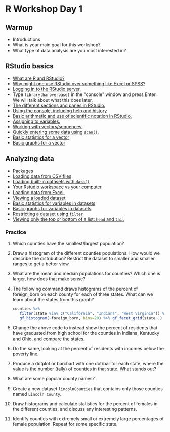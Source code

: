 # R Workshop Day 1

## Warmup

- Introductions
- What is your main goal for this workshop?
- What type of data analysis are you most interested in?

## RStudio basics

- [What are R and RStudio?](../morsels/whatAreRAndRStudio.md)
- [Why might one use RStudio over something like Excel or SPSS?](../morsels/whyRStudio.md)
- [Logging in to the RStudio server.](../morsels/loggingToRStudio.md)
- Type `library(hanoverbase)` in the "console" window and press Enter. We will talk about what this does later.
- [The different sections and panes in RStudio.](../morsels/RStudioSections.md)
- [Using the console, including help and history](../morsels/WorkingWithConsole.md)
- [Basic arithmetic and use of scientific notation in RStudio.](../morsels/arithmetic.md)
- [Assigning to variables.](../morsels/variableAssignment.md)
- [Working with vectors/sequences.](../morsels/vectors.md)
- [Quickly entering some data using `scan()`.](../morsels/usingScan.md)
- [Basic statistics for a vector](../morsels/basicStatisticsVector.md)
- [Basic graphs for a vector](../morsels/basicGraphsVector.md)

## Analyzing data

- [Packages](../morsels/packagesAsToolboxes.md)
- [Loading data from CSV files](../morsels/loadingDataCSV.md)
- [Loading built-in datasets with `data()`](../morsels/builtInDataSets.md)
- [Your Rstudio workspace vs your computer](../morsels/workspaceVsComputer.md)
- [Loading data from Excel.](../morsels/loadingDataExcel.md)
- [Viewing a loaded dataset](../morsels/viewCommand.md)
- [Basic statistics for variables in datasets](../morsels/basicStatisticsDataset.md)
- [Basic graphs for variables in datasets](../morsels/basicGraphsDataset.md)
- [Restricting a dataset using `filter`](../morsels/filteringDatasets.md)
- [Viewing only the top or bottom of a list: `head` and `tail`](../morsels/headAndTail.md)

### Practice

1. Which counties have the smallest/largest population?
2. Draw a histogram of the different counties populations. How would we describe the distribution? Restrict the dataset to smaller and smaller ranges to get a better view.
3. What are the mean and median populations for counties? Which one is larger, how does that make sense?
4. The following command draws histograms of the percent of foreign_born on each county for each of three states. What can we learn about the states from this graph?

    ```r
    counties %>%
       filter(state %in% c("California", "Indiana", "West Virginia")) %>%
       gf_histogram(~foreign_born, bins=20) %>% gf_facet_grid(state~.)
    ```
5. Change the above code to instead show the percent of residents that have graduated from high school for the counties in Indiana, Kentucky and Ohio, and compare the states.
6. Do the same, looking at the percent of residents with incomes below the poverty line.
7. Produce a dotplot or barchart with one dot/bar for each state, where the value is the number (tally) of counties in that state. What stands out?
8. What are some popular county names?
9. Create a new dataset `lincolnCounties` that contains only those counties named `Lincoln County`.
10. Draw histograms and calculate statistics for the percent of females in the different counties, and discuss any interesting patterns.
11. Identify counties with extremely small or extremely large percentages of female population. Repeat for some specific state.
